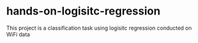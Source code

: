 # hands-on-logisitc-regression
This project is a classification task using logisitc regression conducted on WiFi data
